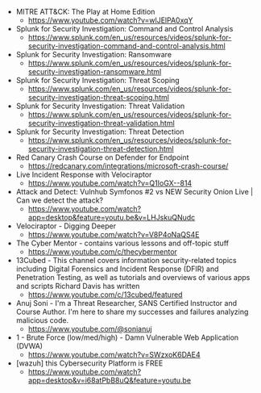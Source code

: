 - MITRE ATT&CK: The Play at Home Edition
  - https://www.youtube.com/watch?v=wlJElPA0xqY
- Splunk for Security Investigation: Command and Control Analysis
  - https://www.splunk.com/en_us/resources/videos/splunk-for-security-investigation-command-and-control-analysis.html
- Splunk for Security Investigation: Ransomware
  - https://www.splunk.com/en_us/resources/videos/splunk-for-security-investigation-ransomware.html
- Splunk for Security Investigation: Threat Scoping
  - https://www.splunk.com/en_us/resources/videos/splunk-for-security-investigation-threat-scoping.html
- Splunk for Security Investigation: Threat Validation
  - https://www.splunk.com/en_us/resources/videos/splunk-for-security-investigation-threat-validation.html
- Splunk for Security Investigation: Threat Detection
  - https://www.splunk.com/en_us/resources/videos/splunk-for-security-investigation-threat-detection.html
- Red Canary Crash Course on Defender for Endpoint
  - https://redcanary.com/integrations/microsoft-crash-course/
- Live Incident Response with Velociraptor
  - https://www.youtube.com/watch?v=Q1IoGX--814
- Attack and Detect: Vulnhub Symfonos #2 vs NEW Security Onion Live | Can we detect the attack?
  - https://www.youtube.com/watch?app=desktop&feature=youtu.be&v=LHJskuQNudc
- Velociraptor - Digging Deeper
  - https://www.youtube.com/watch?v=V8P4oNaQS4E
- The Cyber Mentor - contains various lessons and off-topic stuff
  - https://www.youtube.com/c/thecybermentor
- 13Cubed - This channel covers information security-related topics including Digital Forensics and Incident Response (DFIR) and Penetration Testing, as well as tutorials and overviews of various apps and scripts Richard Davis has written
  - https://www.youtube.com/c/13cubed/featured
- Anuj Soni - I'm a Threat Researcher, SANS Certified Instructor and Course Author. I'm here to share my successes and failures analyzing malicious code. 
  - https://www.youtube.com/@sonianuj
- 1 - Brute Force (low/med/high) - Damn Vulnerable Web Application (DVWA)
  - https://www.youtube.com/watch?v=SWzxoK6DAE4
- [wazuh] this Cybersecurity Platform is FREE
  - https://www.youtube.com/watch?app=desktop&v=i68atPbB8uQ&feature=youtu.be

